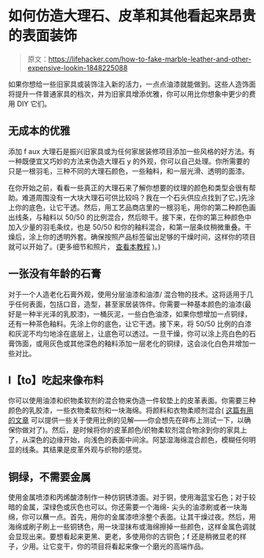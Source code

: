 # 如何仿造大理石、皮革和其他看起来昂贵的表面装饰

> 原文：<https://lifehacker.com/how-to-fake-marble-leather-and-other-expensive-lookin-1848225088>

如果你想给一些旧家具或装饰注入新的活力，一点点油漆就能做到。这些人造饰面将提升一件普通家具的档次，并为旧家具增添优雅，你可以用比你想象中更少的费用 DIY 它们。



## 无成本的优雅

添加 f aux 大理石是振兴旧家具或为任何家居装修项目添加一些风格的好方法。有一种既便宜又巧妙的方法来伪造大理石 y 的外观，你可以自己处理。你所需要的只是一根羽毛，三种不同的大理石颜色，一些釉料，和一层光滑、透明的面漆。

在你开始之前，看看一些真正的大理石来了解你想要的纹理的颜色和类型会很有帮助。难道周围没有一大块大理石可供比较吗？我在一个石头供应点找到了它。)先涂上你的底色，让它干透。然后，用工艺品商店里的一根羽毛，用你的第二种颜色画出线条，与釉料以 50/50 的比例混合，然后晾干。接下来，在你的第三种颜色中加入少量的羽毛条纹，也是 50/50 和你的釉料混合，和第一层条纹稍微重叠。干燥后，涂上你的透明外套。确保按照产品标签留出足够的干燥时间，这样你的项目就可以开始了。(更多细节和照片， [查看本教程](https://www.avaberrylane.com/blogs/news/hand-painted-faux-marble-tutorial) )。)

## 一张没有年龄的石膏

对于一个人造老化石膏外观，使用分层油漆和油漆/ 混合物的技术。这将适用于几乎任何表面，包括口音，造型，甚至家居装饰件。你需要一种基本颜色的油漆(最好是一种半光泽的乳胶漆)，一桶灰泥，一些白色油漆，如果你想增加一点铜绿，还有一种茶色釉料。先涂上你的底色，让它干透。接下来，将 50/50 比例的白漆和灰泥不均匀地涂在底层上，让底色可以透过。一旦干燥，你可以涂上亮白色的石膏饰面，或用灰色或其他深色的釉料添加一层老化的铜绿，这会淡化白色并增加一些对比。

## l【to】吃起来像布料

你可以使用油漆和织物柔软剂的混合物来伪造一件软垫上的皮革表面。你需要三种颜色的乳胶漆，一些衣物柔软剂和一块海绵。将颜料和衣物柔顺剂混合( [这篇有用的文章](https://www.lilyardor.com/paint-your-couch/) 可以提供一些关于使用比例的见解——你会想先在碎布上测试一下，以确保你做对了)。然后，是时候将你的皮革颜色/织物柔软剂混合物涂到你的家具上了，从深色的边缘开始，向浅色的表面中间涂。阿瑟湿海绵混合颜色，模糊任何明显的线条。其结果是皮革外观与织物的感觉。

## 铜绿，不需要金属

使用金属喷漆和丙烯酸漆制作一种仿铜锈漆面。对于铜，使用海蓝宝石色；对于较暗的金属，深绿色或灰色也可以。你还需要一个海绵- 尖头的油漆刷或者一块海绵，你可以蘸一点。首先，用你的金属漆喷涂整个表面。让其干燥过夜。然后，用海绵或刷子刷上一些铜锈色，用一块湿抹布或海绵擦掉一些颜色，这样金属色调就会显现出来。要想看起来更黑、更老，多使用你的古铜色；f 还是稍微显老的样子，少用。让它变干，你的项目将看起来像一个磨光的高端作品。